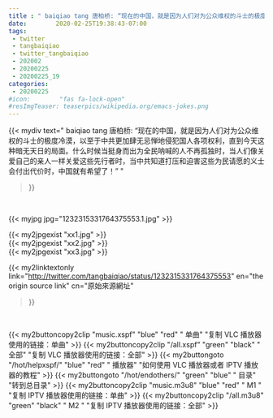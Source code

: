 ```yaml
---
title : " baiqiao tang 唐柏桥: “现在的中国，就是因为人们对为公众维权的斗士的极度冷漠，以至于中共更加肆无忌惮地侵犯国人各项权利，直到今天这种暗无天日的局面。什么时候当挺身而出为全民呐喊的人不再孤独时，当人们像关爱自己的亲人一样关爱这些先行者时，当中共知道打压和迫害这些为民请愿的义士会付出代价时，中国就有希望了！”  "
date:        2020-02-25T19:38:43-07:00
tags:
 - twitter
 - tangbaiqiao
 - twitter_tangbaiqiao
 - 202002
 - 20200225
 - 20200225_19
categories:
 - 20200225
#icon:        "fas fa-lock-open"
#resImgTeaser: teaserpics/wikipedia.org/emacs-jokes.png
---
```


{{< mydiv text=" baiqiao tang 唐柏桥: “现在的中国，就是因为人们对为公众维权的斗士的极度冷漠，以至于中共更加肆无忌惮地侵犯国人各项权利，直到今天这种暗无天日的局面。什么时候当挺身而出为全民呐喊的人不再孤独时，当人们像关爱自己的亲人一样关爱这些先行者时，当中共知道打压和迫害这些为民请愿的义士会付出代价时，中国就有希望了！”  "
>}}
<br>


 {{< myjpg jpg="1232315331764375553.1.jpg" >}}<br> 

{{< my2jpgexist "xx1.jpg" >}}<br>
{{< my2jpgexist "xx2.jpg" >}}<br>
{{< my2jpgexist "xx3.jpg" >}}<br>


{{< my2linktextonly link="http://twitter.com/tangbaiqiao/status/1232315331764375553"
en="the origin source link" cn="原始來源網址"
>}}


<br>

{{< my2buttoncopy2clip "music.xspf"        "blue"   "red"    " 单曲"  "复制 VLC 播放器使用的链接：单曲" >}} {{< my2buttoncopy2clip "/all.xspf"         "green"  "black"  " 全部"  "复制 VLC 播放器使用的链接：全部" >}} {{< my2buttongoto      "/hot/helpxspf/"    "blue"   "red"    " 播放器" "如何使用 VLC 播放器或者 IPTV 播放器的教程" >}} {{< my2buttongoto      "/hot/endothers/"   "green"  "blue"   " 目录"   "转到总目录" >}} {{< my2buttoncopy2clip "music.m3u8"        "blue"   "red"    " M1 "    "复制 IPTV 播放器使用的链接：单曲" >}} {{< my2buttoncopy2clip "/all.m3u8"         "green"  "black"  " M2 "    "复制 IPTV 播放器使用的链接：全部" >}} 
